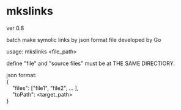 mkslinks
========

ver 0.8

batch make symolic links by json format file
developed by Go

usage: mkslinks &lt;file_path&gt;

define "file" and "source files" must be at THE SAME DIRECTIORY.

json format:<br />
{<br />
&nbsp;&nbsp;&nbsp;&nbsp;"files": ["file1", "file2", ... ],<br />
&nbsp;&nbsp;&nbsp;&nbsp;"toPath": &lt;target_path&gt;<br />
}<br />
